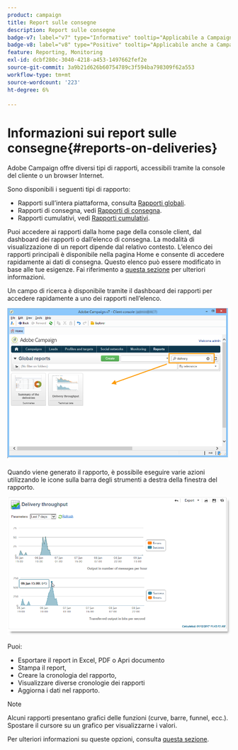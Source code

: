 ```yaml
---
product: campaign
title: Report sulle consegne
description: Report sulle consegne
badge-v7: label="v7" type="Informative" tooltip="Applicabile a Campaign Classic v7"
badge-v8: label="v8" type="Positive" tooltip="Applicabile anche a Campaign v8"
feature: Reporting, Monitoring
exl-id: dcbf280c-3040-4218-a453-1497662fef2e
source-git-commit: 3a9b21d626b60754789c3f594ba798309f62a553
workflow-type: tm+mt
source-wordcount: '223'
ht-degree: 6%

---
```


# Informazioni sui report sulle consegne{#reports-on-deliveries}



Adobe Campaign offre diversi tipi di rapporti, accessibili tramite la console del cliente o un browser Internet.

Sono disponibili i seguenti tipi di rapporto:

* Rapporti sull’intera piattaforma, consulta [Rapporti globali](../../reporting/using/global-reports.md).
* Rapporti di consegna, vedi [Rapporti di consegna](../../reporting/using/delivery-reports.md).
* Rapporti cumulativi, vedi [Rapporti cumulativi](../../reporting/using/cumulative-reports.md).

Puoi accedere ai rapporti dalla home page della console client, dal dashboard dei rapporti o dall’elenco di consegna. La modalità di visualizzazione di un report dipende dal relativo contesto. L’elenco dei rapporti principali è disponibile nella pagina Home e consente di accedere rapidamente ai dati di consegna. Questo elenco può essere modificato in base alle tue esigenze. Fai riferimento a [questa sezione](../../reporting/using/about-reports-creation-in-campaign.md) per ulteriori informazioni.


Un campo di ricerca è disponibile tramite il dashboard dei rapporti per accedere rapidamente a uno dei rapporti nell’elenco.

![](assets/s_ncs_user_report_searchfield.png)

Quando viene generato il rapporto, è possibile eseguire varie azioni utilizzando le icone sulla barra degli strumenti a destra della finestra del rapporto.

![](assets/s_ncs_user_report_toolbar.png)

Puoi:

* Esportare il report in Excel, PDF o Apri documento
* Stampa il report,
* Creare la cronologia del rapporto,
* Visualizzare diverse cronologie dei rapporti
* Aggiorna i dati nel rapporto.

>[!NOTE]
>
>Alcuni rapporti presentano grafici delle funzioni (curve, barre, funnel, ecc.). Spostare il cursore su un grafico per visualizzarne i valori.

Per ulteriori informazioni su queste opzioni, consulta [questa sezione](../../reporting/using/about-adobe-campaign-reporting-tools.md).

